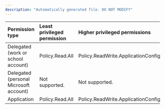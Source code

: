 ```yaml
---
description: "Automatically generated file. DO NOT MODIFY"
---
```


|Permission type|Least privileged permission|Higher privileged permissions|
|:---|:---|:---|
|Delegated (work or school account)|Policy.Read.All|Policy.ReadWrite.ApplicationConfiguration|
|Delegated (personal Microsoft account)|Not supported.|Not supported.|
|Application|Policy.Read.All|Policy.ReadWrite.ApplicationConfiguration|

